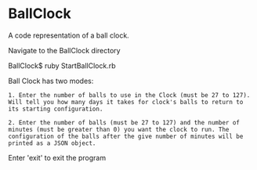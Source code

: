 # BallClock
A code representation of a ball clock.

Navigate to the BallClock directory

BallClock$ ruby StartBallClock.rb 

Ball Clock has two modes:

	1. Enter the number of balls to use in the Clock (must be 27 to 127). Will tell you how many days it takes for clock's balls to return to its starting configuration.

	2. Enter the number of balls (must be 27 to 127) and the number of minutes (must be greater than 0) you want the clock to run. The configuration of the balls after the give number of minutes will be printed as a JSON object.

Enter 'exit' to exit the program

